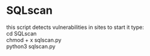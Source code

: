 # SQLscan
this script detects vulnerabilities in sites
to start it type: <br>
cd SQLscan <br>
chmod + x sqlscan.py <br>
python3 sqlscan.py <br>

